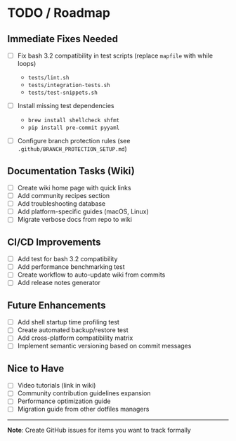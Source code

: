 # TODO / Roadmap

## Immediate Fixes Needed

- [ ] Fix bash 3.2 compatibility in test scripts (replace `mapfile` with while loops)
  - `tests/lint.sh`
  - `tests/integration-tests.sh`
  - `tests/test-snippets.sh`

- [ ] Install missing test dependencies
  - `brew install shellcheck shfmt`
  - `pip install pre-commit pyyaml`

- [ ] Configure branch protection rules (see `.github/BRANCH_PROTECTION_SETUP.md`)

## Documentation Tasks (Wiki)

- [ ] Create wiki home page with quick links
- [ ] Add community recipes section
- [ ] Add troubleshooting database
- [ ] Add platform-specific guides (macOS, Linux)
- [ ] Migrate verbose docs from repo to wiki

## CI/CD Improvements

- [ ] Add test for bash 3.2 compatibility
- [ ] Add performance benchmarking test
- [ ] Create workflow to auto-update wiki from commits
- [ ] Add release notes generator

## Future Enhancements

- [ ] Add shell startup time profiling test
- [ ] Create automated backup/restore test
- [ ] Add cross-platform compatibility matrix
- [ ] Implement semantic versioning based on commit messages

## Nice to Have

- [ ] Video tutorials (link in wiki)
- [ ] Community contribution guidelines expansion
- [ ] Performance optimization guide
- [ ] Migration guide from other dotfiles managers

---

**Note**: Create GitHub issues for items you want to track formally

